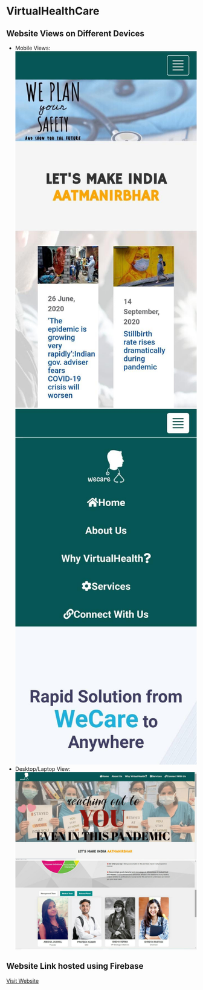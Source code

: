 # VirtualHealthCare
## Website Views on Different Devices
- Mobile Views:
![mobile view](mobile1.jpeg)
![mobile view](mobile2.jpeg)
- Desktop/Laptop View:
![laptop view](laptop1.jpeg)
![laptop view](laptop2.jpeg)
## Website Link hosted using Firebase 
[Visit Website](https://virtualhealthcare-d3450.web.app)
